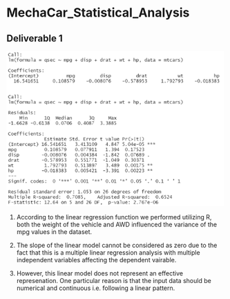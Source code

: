 # MechaCar_Statistical_Analysis

## Deliverable 1

![](Resources/linear_regression.PNG)

1. According to the linear regression function we performed utilizing R, both the weight of the vehicle and AWD influenced the variance of the mpg values in the dataset.

2. The slope of the linear model cannot be considered as zero due to the fact that this is a multiple linear regression analysis with multiple independent variables affecting the dependent vairable.

3. However, this linear model does not represent an effective represenation. One particular reason is that the input data should be numerical and continuous i.e. following a linear pattern.
